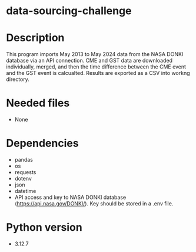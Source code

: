 # data-sourcing-challenge
# Description
This program imports May 2013 to May 2024 data from the NASA DONKI database via an API connection.  CME and GST data are downloaded individually, merged, and then the time difference between the CME event and the GST event is calcualted.  Results are exported as a CSV into workng directory. 
# Needed files
- None
# Dependencies
- pandas
- os
- requests
- dotenv
- json
- datetime
- API access and key to NASA DONKI database (https://api.nasa.gov/DONKI/).  Key should be stored in a .env file.
# Python version
- 3.12.7
